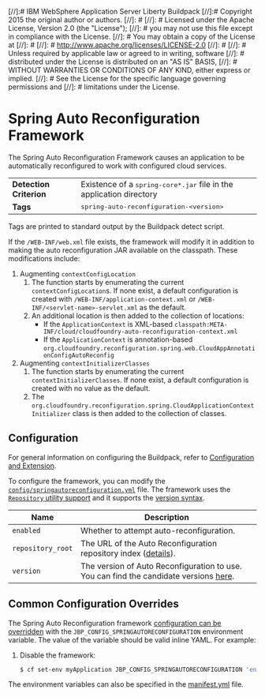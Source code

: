[//]:# IBM WebSphere Application Server Liberty Buildpack
[//]:# Copyright 2015 the original author or authors.
[//]: #
[//]: # Licensed under the Apache License, Version 2.0 (the "License");
[//]: # you may not use this file except in compliance with the License.
[//]: # You may obtain a copy of the License at
[//]: #
[//]: #      http://www.apache.org/licenses/LICENSE-2.0
[//]: #
[//]: # Unless required by applicable law or agreed to in writing, software
[//]: # distributed under the License is distributed on an "AS IS" BASIS,
[//]: # WITHOUT WARRANTIES OR CONDITIONS OF ANY KIND, either express or implied.
[//]: # See the License for the specific language governing permissions and
[//]: # limitations under the License.

# Spring Auto Reconfiguration Framework
The Spring Auto Reconfiguration Framework causes an application to be automatically reconfigured to work with configured cloud services.

<table>
  <tr>
    <td><strong>Detection Criterion</strong></td><td>Existence of a <tt>spring-core*.jar</tt> file in the application directory</td>
  </tr>
  <tr>
    <td><strong>Tags</strong></td><td><tt>spring-auto-reconfiguration-&lt;version&gt;</tt></td>
  </tr>
</table>
Tags are printed to standard output by the Buildpack detect script.

If the `/WEB-INF/web.xml` file exists, the framework will modify it in addition to making the auto reconfiguration JAR available on the classpath.  These modifications include:

1. Augmenting `contextConfigLocation`
    1. The function starts by enumerating the current `contextConfigLocation`s. If none exist, a default configuration is created with `/WEB-INF/application-context.xml` or `/WEB-INF/<servlet-name>-servlet.xml` as the default.
    2. An additional location is then added to the collection of locations:
        * If the `ApplicationContext` is XML-based `classpath:META- INF/cloud/cloudfoundry-auto-reconfiguration-context.xml`
        * If the `ApplicationContext` is annotation-based `org.cloudfoundry.reconfiguration.spring.web.CloudAppAnnotationConfigAutoReconfig`
2. Augmenting `contextInitializerClasses`
    1. The function starts by enumerating the current `contextInitializerClasses`.  If none exist, a default configuration is created with no value as the default.
    2. The `org.cloudfoundry.reconfiguration.spring.CloudApplicationContextInitializer` class is then added to the collection of classes.

## Configuration
For general information on configuring the Buildpack, refer to [Configuration and Extension][].

To configure the framework, you can modify the [`config/springautoreconfiguration.yml`][] file.  The framework uses the [`Repository` utility support][repositories] and it supports the [version syntax][].

| Name | Description
| ---- | -----------
| `enabled` | Whether to attempt auto-reconfiguration.
| `repository_root` | The URL of the Auto Reconfiguration repository index ([details][repositories]).
| `version` | The version of Auto Reconfiguration to use. You can find the candidate versions [here][].

## Common Configuration Overrides

The Spring Auto Reconfiguration framework [configuration can be overridden](configuration.md) with the `JBP_CONFIG_SPRINGAUTORECONFIGURATION` environment variable. The value of the variable should be valid inline YAML. For example:

1. Disable the framework:

   ```bash
   $ cf set-env myApplication JBP_CONFIG_SPRINGAUTORECONFIGURATION 'enabled: false'
   ```

The environment variables can also be specified in the [manifest.yml](http://docs.cloudfoundry.org/devguide/deploy-apps/manifest.html) file.

[Configuration and Extension]: ../README.md#Configuration-and-Extension
[`config/springautoreconfiguration.yml`]: ../config/springautoreconfiguration.yml
[repositories]: util-repositories.md
[here]: http://download.pivotal.io.s3.amazonaws.com/auto-reconfiguration/lucid/x86_64/index.yml
[version syntax]: util-repositories.md#version-syntax-and-ordering
